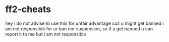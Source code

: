 # ff2-cheats
hey
i do not advise to use this for unfair advantage cuz u might get banned i am not responsible for ur ban nor suspension, so if u get banned u can report it to me but i am not responsible
